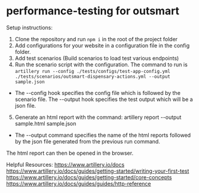 # performance-testing for outsmart

Setup instructions:

  1. Clone the repository and run `npm i` in the root of the project folder
  2. Add configurations for your website in a configuration file in the config folder.
  3. Add test scenarios (Build scenarios to load test various endpoints)
  4. Run the scenario script with the configuration. 
  The command to run is `artillery run --config ./tests/configs/test-app-config.yml ./tests/scenarios/outsmart-dispensary-actions.yml --output sample.json`
  * The --config hook specifies the config file which is followed by the scenario file. The --output hook specifies the test output which will be a json file.
  
  5. Generate an html report with the command: artillery report --output sample.html sample.json
  * The --output command specifies the name of the html reports followed by the json file generated from the previous run command.
  
  The html report can then be opened in the browser.
  
  Helpful Resources:
  https://www.artillery.io/docs
  https://www.artillery.io/docs/guides/getting-started/writing-your-first-test
  https://www.artillery.io/docs/guides/getting-started/core-concepts
  https://www.artillery.io/docs/guides/guides/http-reference
  
